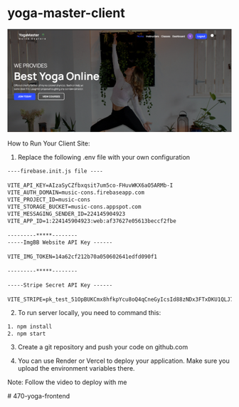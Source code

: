  # yoga-master-client
![](/src/assets/github-cover.png)


How to Run Your Client Site:
1. Replace the following .env file with your own configuration
```
----firebase.init.js file ----

VITE_API_KEY=AIzaSyCZfbxqsit7um5co-FHuvWKX6aO5ARMb-I
VITE_AUTH_DOMAIN=music-cons.firebaseapp.com
VITE_PROJECT_ID=music-cons
VITE_STORAGE_BUCKET=music-cons.appspot.com
VITE_MESSAGING_SENDER_ID=224145904923
VITE_APP_ID=1:224145904923:web:af37627e05613beccf2fbe

---------*****--------
-----ImgBB Website API Key ------

VITE_IMG_TOKEN=14a62cf212b70a050602641edfd090f1

---------*****--------

-----Stripe Secret API Key ------

VITE_STRIPE=pk_test_51OpBUKCmx8hfkpYcu8oQ4qCneGyIcsId88zNDx3FTxDKU1QLJ7MWkSKiHtp8yTq6RgmgJZSRzmyHmbF6nK7uHqrZ00Dy8FF8dA
```

2. To run server locally, you need to command this:
```
1. npm install
2. npm start
```

3. Create a git repository and push your code on github.com

4. You can use Render or Vercel to deploy your application. Make sure you upload the environment variables there.

Note: Follow the video to deploy with me


#   4 7 0 - y o g a - f r o n t e n d 
 
 